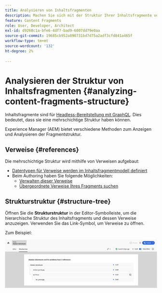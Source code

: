 ```yaml
---
title: Analysieren von Inhaltsfragmenten
description: Machen Sie sich mit der Struktur Ihrer Inhaltsfragmente vertraut, die für die Inhaltsbereitstellung verwendet werden. Dies bietet Informationen, die sowohl für die Headless-Bereitstellung als auch für die Seitenbearbeitung relevant sind.
feature: Content Fragments
role: User, Developer, Architect
exl-id: d9268c1a-bfe6-4df7-bad9-6007dd79e0aa
source-git-commit: 19685cb952a890731bd7d75a2adf3cfd841a465f
workflow-type: tm+mt
source-wordcount: '132'
ht-degree: 2%

---
```


# Analysieren der Struktur von Inhaltsfragmenten {#analyzing-content-fragments-structure}

Inhaltsfragmente sind für [Headless-Bereitstellung mit GraphQL](/help/sites-cloud/administering/content-fragments/content-delivery-with-graphql.md). Dies bedeutet, dass sie eine mehrschichtige Struktur haben können.

Experience Manager (AEM) bietet verschiedene Methoden zum Anzeigen und Analysieren der Fragmentstruktur.

## Verweise {#references}

Die mehrschichtige Struktur wird mithilfe von Verweisen aufgebaut:

* [Datentypen für Verweise werden im Inhaltsfragmentmodell definiert](/help/sites-cloud/administering/content-fragments/content-fragment-models.md#using-references-to-form-nested-content)
* Beim Authoring haben Sie folgende Möglichkeiten:
   * [Verwalten dieser Verweise](/help/sites-cloud/administering/content-fragments/authoring.md##manage-references)
   * [Übergeordnete Verweise Ihres Fragments suchen](/help/sites-cloud/administering/content-fragments/managing.md#parent-references-fragment)

## Strukturstruktur {#structure-tree}

Öffnen Sie die **Strukturstruktur** in der Editor-Symbolleiste, um die hierarchische Struktur des Inhaltsfragments und dessen Verweise anzuzeigen. Verwenden Sie das Link-Symbol, um Verweise zu öffnen.

Zum Beispiel:

![Inhaltsfragmente-Editor - Strukturstruktur](assets/cf-authoring-structure-tree.png)
